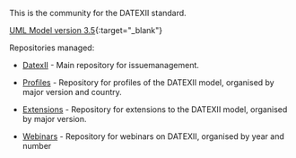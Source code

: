 This is the community for the DATEXII standard.

[UML Model version 3.5](https://datex-ii-eu.github.io/datexiimodel/){:target="_blank"}

Repositories managed:

- [DatexII](https://github.com/DATEX-II-EU/DatexII) - Main repository for issuemanagement.

- [Profiles](https://github.com/DATEX-II-EU/Profiles) - Repository for profiles of the DATEXII model, organised by major version and country.

- [Extensions](https://github.com/DATEX-II-EU/Extensions) - Repository for extensions to the DATEXII model, organised by major version.

- [Webinars](https://github.com/DATEX-II-EU/Webinar) - Repository for webinars on DATEXII, organised by year and number




